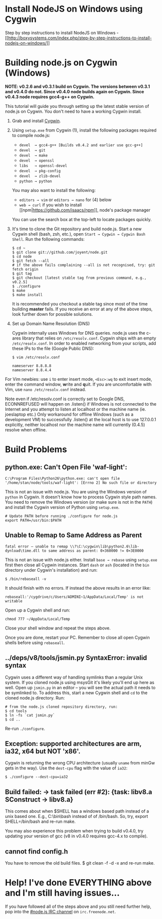 Install NodeJS on Windows using Cygwin
====
Step by step instructions to install NodeJS on Windows - [[http://boxysystems.com/index.php/step-by-step-instructions-to-install-nodejs-on-windows/]]

Building node.js on Cygwin (Windows)
====

**NOTE: v0.2.6 and v0.3.1 build on Cygwin. The versions between v0.3.1 and v0.4.0 do not. Since v0.4.0 node builds again on Cygwin.  Since v0.4.3 node requires gcc4-g++ on Cygwin.**



This tutorial will guide you through setting up the latest stable version of node.js on Cygwin. You don't need to have a working Cygwin install.

1. Grab and install [Cygwin](http://www.cygwin.com/).
2. Using `setup.exe` from Cygwin (1), install the following packages required to compile node.js:

   * `devel  → gcc4-g++ [Builds v0.4.2 and earlier use gcc-g++]`
   * `devel  → git`
   * `devel  → make`
   * `devel  → openssl`
   * `libs   → openssl-devel`
   * `devel  → pkg-config`
   * `devel  → zlib-devel`
   * `python → python`

   You may also want to install the following:

   * `editors → vim` or `editors → nano` for (4) below
   * `web → curl` if you wish to install [[npm|https://github.com/isaacs/npm]], node's package manager

   You can use the search box at the top-left to locate packages quickly.

2. It's time to clone the Git repository and build node.js. Start a new Cygwin shell (bash, zsh, etc.), open `Start → Cygwin → Cygwin Bash Shell`. Run the following commands:

       $ cd ~
       $ git clone git://github.com/joyent/node.git
       $ cd node
       $ git fetch --all
       # if the above fails complaining --all is not recognised, try: git fetch origin
       $ git tag
       $ git checkout [latest stable tag from previous command, e.g., v0.2.5]
       $ ./configure
       $ make
       $ make install

   It is recommended you checkout a stable tag since most of the time building **master** fails.
   If you receive an error at any of the above steps, look further down for possible solutions.

3. Set up Domain Name Resolution (DNS)

    Cygwin internally uses Windows for DNS queries. node.js uses the c-ares library that relies on `/etc/resolv.conf`. Cygwin ships with an empty `/etc/resolv.conf`. In order to enabled networking from your scripts, add these IPs to the file (Google Public DNS):

       $ vim /etc/resolv.conf

       nameserver 8.8.8.8
       nameserver 8.8.4.4

For Vim newbies:  use `i` to enter insert mode, `<Esc>:wq` to exit insert mode, enter the command window, **w**rite and **q**uit. If you are uncomfortable with Vim, use `nano /etc/resolv.conf` instead.

Note even if /etc/resolv.conf is correctly set to Google DNS, ECONNREFUSED will happen on .listen() if Windows is not connected to the Internet and you attempt to listen at localhost or the machine name (ie. joeslaptop etc.) Only workaround for offline Windows (such as a development VM) to successfully .listen() at the local host is to use 127.0.0.1 explicitly, neither localhost nor the machine name will currently (0.4.5) resolve when offline.

Build Problems
====

python.exe: Can't Open File 'waf-light':
----

    C:\Program Files\Python26\python.exe: can't open file '/home/stan/node/tools/waf-light': [Errno 2] No such file or directory

This is not an issue with node.js. You are using the Windows version of `python` in Cygwin. It doesn't know how to process Cygwin style path names. You need to remove the Windows version (or make sure is not in the `PATH`) and install the Cygwin version of Python using `setup.exe`.

    # Update PATH before running ./configure for node.js
    export PATH=/usr/bin:$PATH

Unable to Remap to Same Address as Parent
----

    fatal error – unable to remap \\?\C:\cygwin\lib\python2.6\lib-dynload\time.dll to same address as parent: 0×360000 != 0×3E0000

This is not an issue with node.js either. Install `base → rebase` using `setup.exe` first then close all Cygwin instances. Start `dash` or `ash` (located in the `bin` directory under Cygwin's installation) and run:

    $ /bin/rebaseall -v

It should finish with no errors. If instead the above results in an error like:

    rebaseall:'/cygdrive/c/Users/ADMINI~1/AppData/Local/Temp' is not writable

Open up a Cygwin shell and run:
   
    chmod 777 ~/AppData/Local/Temp

Close your shell window and repeat the steps above.

Once you are done, restart your PC. Remember to close all open Cygwin shells before using `rebaseall`.

../deps/v8/tools/jsmin.py SyntaxError: invalid syntax
----

Cygwin uses a different way of handling symlinks than a regular Unix system. If you cloned node.js using msysGit it's likely you'll end up here as well. Open up `jsmin.py` in an editor – you will see the actual path it needs to be symlinked to. To address this, start a new Cygwin shell and `cd` to the cloned node.js directory. Run:

    # from the node.js cloned repository directory, run:
    $ cd tools
    $ ln -fs `cat jsmin.py`
    $ cd ..

Re-run `./configure`.

Exception: supported architectures are arm, ia32, x64 but NOT 'x86'.
----

Cygwin is returning the wrong CPU architecture (usually `uname` from minGw gets in the way). Use the `dest-cpu` flag with the value of `ia32`:

    $ ./configure --dest-cpu=ia32

Build failed:  -> task failed (err #2): 	{task: libv8.a SConstruct -> libv8.a}
----
This comes about when $SHELL has a windows based path instead of  a unix based one.  E.g., C:\bin\bash instead of of /bin/bash. So, try, 
    export SHELL=/bin/bash
and re-run make.

You may also experience this problem when trying to build v0.4.0, try updating your version of gcc (v8 in v0.4.0 requires gcc-4.x to compile).

cannot find config.h
----
You have to remove the old build files.
    $ git clean -f -d -x
and re-run make.

Help! I've done EVERYTHING above and I'm still having issues…
====

If you have followed all of the steps above and you still need further help, pop into the [#node.js IRC channel](http://webchat.freenode.net?channels=node.js) on `irc.freenode.net`.
